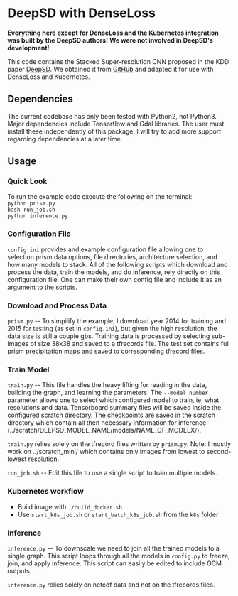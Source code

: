 # DeepSD with DenseLoss

 __Everything here except for DenseLoss and the Kubernetes integration was built by the DeepSD authors! We were not involved in DeepSD's development!__

This code contains the Stacked Super-resolution CNN proposed in the KDD paper [DeepSD](http://www.kdd.org/kdd2017/papers/view/deepsd-generating-high-resolution-climate-change-projections-through-single). We obtained it from [GitHub](https://github.com/tjvandal/deepsd) and adapted it for use with DenseLoss and Kubernetes.

## Dependencies

The current codebase has only been tested with Python2, not Python3. Major dependencies include Tensorflow and Gdal libraries.
The user must install these independently of this package.  I will try to add more support regarding dependencies at a later time.

## Usage

### Quick Look

To run the example code execute the following on the terminal: <br>
`python prism.py` <br>
`bash run_job.sh` <br>
`python inference.py` <br>

### Configuration File

`config.ini` provides and example configuration file allowing one to selection prism data options, file directories, architecture selection, and how many models to stack. All of the following scripts which download and process the data, train the models, and do inference, rely directly on this configuration file.  One can make their own config file and include it as an argument to the scripts.


### Download and Process Data 
 
`prism.py` -- To simpilify the example, I download year 2014 for training and 2015 for testing (as set in `config.ini`), but given the high resolution, the data size is still a couple gbs. Training data is processed by selecting sub-images of size 38x38 and saved to a tfrecords file. The test set contains full prism precipitation maps and saved to corresponding tfrecord files.
 
### Train Model

`train.py` -- This file handles the heavy lifting for reading in the data, building the graph, and learning the parameters. The `--model_number` parameter allows one to select which configured model to train, ie. what resolutions and data. Tensorboard summary files will be saved inside the configured scratch directory. The checkpoints are saved in the scratch directory which contain all then necessary information for inference (../scratch/DEEPSD_MODEL_NAME/models/NAME_OF_MODELX/).

`train.py` relies solely on the tfrecord files written by `prism.py`.
Note: I mostly work on ../scratch_mini/ which contains only images from lowest to second-lowest resolution.  

`run_job.sh` -- Edit this file to use a single script to train multiple models.

### Kubernetes workflow

* Build image with `./build_docker.sh`
* Use `start_k8s_job.sh` or `start_batch_k8s_job.sh` from the `k8s` folder

### Inference

`inference.py` -- To downscale we need to join all the trained models to a single graph. This script loops through all the models in `config.py` to freeze, join, and apply inference. This script can easily be edited to include GCM outputs.

`inference.py` relies solely on netcdf data and not on the tfrecords files.